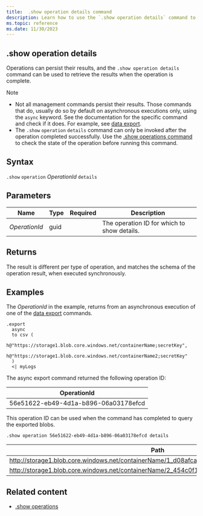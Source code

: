 ```yaml
---
title:  .show operation details command
description: Learn how to use the `.show operation details` command to view the details of an operation.
ms.topic: reference
ms.date: 11/30/2023
---
```


## .show operation details

Operations can persist their results, and the `.show operation details` command can be used to retrieve the results when the operation is complete.

> [!NOTE]
> * Not all management commands persist their results. Those commands that do, usually do so by default on asynchronous executions only, using the `async` keyword. See the documentation for the specific command and check if it does. For example, see [data export](data-export/index.md).
> * The `.show` `operation` `details` command can only be invoked after the operation completed successfully. Use the [.show operations command](show-operations.md) to check the state of the operation before running this command.

## Syntax

`.show` `operation` *OperationId* `details`

## Parameters

|Name|Type|Required|Description|
|--|--|--|--|
| *OperationId* | guid | | The operation ID for which to show details.|

## Returns

The result is different per type of operation, and matches the schema of the operation result, when executed synchronously.

## Examples

The *OperationId* in the example, returns from an asynchronous execution of one
of the [data export](../management/data-export/index.md) commands.

```kusto
.export 
  async 
  to csv ( 
    h@"https://storage1.blob.core.windows.net/containerName;secretKey", 
    h@"https://storage1.blob.core.windows.net/containerName2;secretKey" 
  ) 
  <| myLogs 
```

The async export command returned the following operation ID:

|OperationId|
|---|
|56e51622-eb49-4d1a-b896-06a03178efcd|

This operation ID can be used when the command has completed to query the exported blobs.

```kusto
.show operation 56e51622-eb49-4d1a-b896-06a03178efcd details 
```

|Path|NumRecords |
|---|---|
|http://storage1.blob.core.windows.net/containerName/1_d08afcae2f044c1092b279412dcb571b.csv|10|
|http://storage1.blob.core.windows.net/containerName/2_454c0f1359e24795b6529da8a0101330.csv|15|

## Related content

* [.show operations](show-operations.md)
